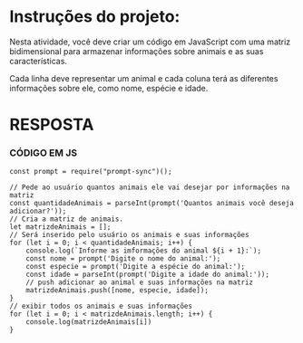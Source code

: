 # Instruções do projeto:

Nesta atividade, você deve criar um código em JavaScript com uma matriz bidimensional para armazenar informações sobre animais e as suas características.

Cada linha deve representar um animal e cada coluna terá as diferentes informações sobre ele, como nome, espécie e idade.
# RESPOSTA

### CÓDIGO EM JS

```JS
const prompt = require("prompt-sync")();

// Pede ao usuário quantos animais ele vai desejar por informações na matriz
const quantidadeAnimais = parseInt(prompt('Quantos animais você deseja adicionar?'));
// Cria a matriz de animais.
let matrizdeAnimais = [];
// Será inserido pelo usuário os animais e suas informações
for (let i = 0; i < quantidadeAnimais; i++) {
    console.log(`Informe as imformações do animal ${i + 1}:`);
    const nome = prompt('Digite o nome do animal:');
    const especie = prompt('Digite a espécie do animal:');
    const idade = parseInt(prompt('Digite a idade do animal:'));
    // push adicionar ao animal e suas informações na matriz
    matrizdeAnimais.push([nome, especie, idade]);
}
// exibir todos os animais e suas informações
for (let i = 0; i < matrizdeAnimais.length; i++) {
    console.log(matrizdeAnimais[i])
}
```
